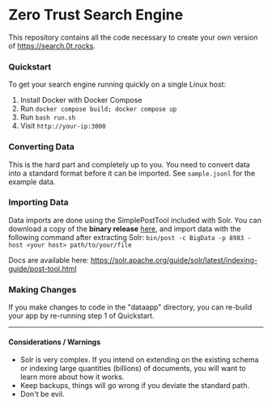 # Zero Trust Search Engine

This repository contains all the code necessary to create your own version of https://search.0t.rocks.


### Quickstart
To get your search engine running quickly on a single Linux host:
 1. Install Docker with Docker Compose
 2. Run `docker compose build; docker compose up`
 3. Run `bash run.sh`
 4. Visit `http://your-ip:3000`

### Converting Data
This is the hard part and completely up to you. You need to convert data into a standard format before it can be imported. See `sample.jsonl` for the example data.

### Importing Data
Data imports are done using the SimplePostTool included with Solr. You can download a copy of the **binary release** [here](https://solr.apache.org/downloads.html), and import data with the following command after extracting Solr:
  `bin/post -c BigData -p 8983 -host <your host> path/to/your/file`

Docs are available here: https://solr.apache.org/guide/solr/latest/indexing-guide/post-tool.html

### Making Changes
If you make changes to code in the "dataapp" directory, you can re-build your app by re-running step 1 of Quickstart.

---

#### Considerations / Warnings
- Solr is very complex. If you intend on extending on the existing schema or indexing large quantities (billions) of documents, you will want to learn more about how it works.
- Keep backups, things will go wrong if you deviate the standard path.
- Don't be evil.
